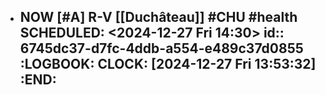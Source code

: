- NOW [#A] R-V [[Duchâteau]] #CHU #health
  SCHEDULED: <2024-12-27 Fri 14:30>
  id:: 6745dc37-d7fc-4ddb-a554-e489c37d0855
  :LOGBOOK:
  CLOCK: [2024-12-27 Fri 13:53:32]
  :END:
	-